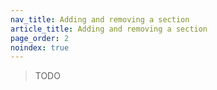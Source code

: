 ```yaml
---
nav_title: Adding and removing a section
article_title: Adding and removing a section
page_order: 2
noindex: true
---
```


> TODO

